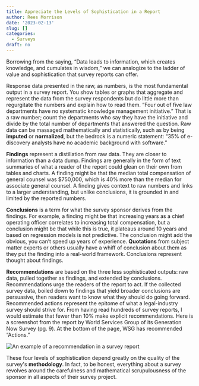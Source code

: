 ```yaml
---
title: Appreciate the Levels of Sophistication in a Report
author: Rees Morrison
date: '2023-02-13'
slug: []
categories:
  - Surveys
draft: no
---
```


Borrowing from the saying, “Data leads to information, which creates knowledge, and cumulates in wisdom,” we can analogize to the ladder of value and sophistication that survey reports can offer.

Response data presented in the raw, as numbers, is the most fundamental output in a survey report. You show tables or graphs that aggregate and represent the data from the survey respondents but do little more than regurgitate the numbers and explain how to read them.  “Four out of five law departments have no systematic knowledge management initiative.”  That is a raw number; count the departments who say they have the initiative and divide by the total number of departments that answered the question.  Raw data can be massaged mathematically and statistically, such as by being **imputed** or **normalized**, but the bedrock is a numeric statement: “35% of e-discovery analysts have no academic background with software.”

**Findings** represent a distillation from raw data.  They are closer to information than a data dump.  Findings are generally in the form of text summaries of what a reader of the report could glean on their own from tables and charts. A finding might be that the median total compensation of general counsel was $750,000, which is 40% more than the median for associate general counsel.  A finding gives context to raw numbers and links to a larger understanding, but unlike conclusions, it is grounded in and limited by the reported numbers.

**Conclusions** is a term for what the survey sponsor derives from the findings.  For example, a finding might be that increasing years as a chief operating officer correlates to increasing total compensation, but a conclusion might be that while this is true, it plateaus around 10 years and based on regression models is not predictive.  The conclusion might add the obvious, you can’t speed up years of experience.   **Quotations** from subject matter experts or others usually have a whiff of conclusion about them as they put the finding into a real-world framework.  Conclusions represent thought about findings.

**Recommendations** are based on the three less sophisticated outputs:  raw data, pulled together as findings, and extended by conclusions.  Recommendations urge the readers of the report to act.   If the collected survey data, boiled down to findings that yield broader conclusions are persuasive, then readers want to know what they should do going forward.  Recommended actions represent the epitome of what a legal-industry survey should strive for.  From having read hundreds of survey reports, I would estimate that fewer than 10% make explicit recommendations. Here is a screenshot from the report by World Services Group of its Generation Now Survey (pg. 9).  At the bottom of the page, WSG has recommended “Actions.”

![An example of a recommendation in a survey report](/media/WSGactions.png)

These four levels of sophistication depend greatly on the quality of the survey's **methodology**.  In fact, to be honest, everything about a survey revolves around the carefulness and mathematical scrupulousness of the sponsor in all aspects of their survey project.

<!-- End of post -->
